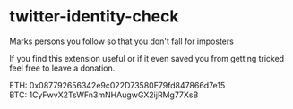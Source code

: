 # twitter-identity-check
Marks persons you follow so that you don't fall for imposters

If you find this extension useful or if it even saved you from getting tricked feel free to leave a donation.

ETH: 0x087792656342e9c022D73580E79fd847866d7e15  
BTC: 1CyFwvX2TsWFn3mNHAugwGX2ijRMg77XsB